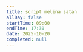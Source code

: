 ```yaml
---
title: script melina satan 
allDay: false
startTime: 09:00
endTime: 17:30
date: 2025-10-20
completed: null
---
```

